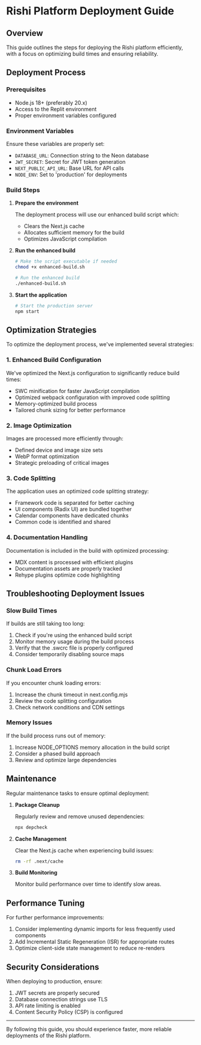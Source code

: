 # Rishi Platform Deployment Guide

## Overview

This guide outlines the steps for deploying the Rishi platform efficiently, with a focus on optimizing build times and ensuring reliability.

## Deployment Process

### Prerequisites

- Node.js 18+ (preferably 20.x)
- Access to the Replit environment
- Proper environment variables configured

### Environment Variables

Ensure these variables are properly set:

- `DATABASE_URL`: Connection string to the Neon database
- `JWT_SECRET`: Secret for JWT token generation
- `NEXT_PUBLIC_API_URL`: Base URL for API calls
- `NODE_ENV`: Set to 'production' for deployments

### Build Steps

1. **Prepare the environment**

   The deployment process will use our enhanced build script which:

   - Clears the Next.js cache
   - Allocates sufficient memory for the build
   - Optimizes JavaScript compilation

2. **Run the enhanced build**

   ```bash
   # Make the script executable if needed
   chmod +x enhanced-build.sh

   # Run the enhanced build
   ./enhanced-build.sh
   ```

3. **Start the application**

   ```bash
   # Start the production server
   npm start
   ```

## Optimization Strategies

To optimize the deployment process, we've implemented several strategies:

### 1. Enhanced Build Configuration

We've optimized the Next.js configuration to significantly reduce build times:

- SWC minification for faster JavaScript compilation
- Optimized webpack configuration with improved code splitting
- Memory-optimized build process
- Tailored chunk sizing for better performance

### 2. Image Optimization

Images are processed more efficiently through:

- Defined device and image size sets
- WebP format optimization
- Strategic preloading of critical images

### 3. Code Splitting

The application uses an optimized code splitting strategy:

- Framework code is separated for better caching
- UI components (Radix UI) are bundled together
- Calendar components have dedicated chunks
- Common code is identified and shared

### 4. Documentation Handling

Documentation is included in the build with optimized processing:

- MDX content is processed with efficient plugins
- Documentation assets are properly tracked
- Rehype plugins optimize code highlighting

## Troubleshooting Deployment Issues

### Slow Build Times

If builds are still taking too long:

1. Check if you're using the enhanced build script
2. Monitor memory usage during the build process
3. Verify that the .swcrc file is properly configured
4. Consider temporarily disabling source maps

### Chunk Load Errors

If you encounter chunk loading errors:

1. Increase the chunk timeout in next.config.mjs
2. Review the code splitting configuration
3. Check network conditions and CDN settings

### Memory Issues

If the build process runs out of memory:

1. Increase NODE_OPTIONS memory allocation in the build script
2. Consider a phased build approach
3. Review and optimize large dependencies

## Maintenance

Regular maintenance tasks to ensure optimal deployment:

1. **Package Cleanup**

   Regularly review and remove unused dependencies:

   ```bash
   npx depcheck
   ```

2. **Cache Management**

   Clear the Next.js cache when experiencing build issues:

   ```bash
   rm -rf .next/cache
   ```

3. **Build Monitoring**

   Monitor build performance over time to identify slow areas.

## Performance Tuning

For further performance improvements:

1. Consider implementing dynamic imports for less frequently used components
2. Add Incremental Static Regeneration (ISR) for appropriate routes
3. Optimize client-side state management to reduce re-renders

## Security Considerations

When deploying to production, ensure:

1. JWT secrets are properly secured
2. Database connection strings use TLS
3. API rate limiting is enabled
4. Content Security Policy (CSP) is configured

---

By following this guide, you should experience faster, more reliable deployments of the Rishi platform.
